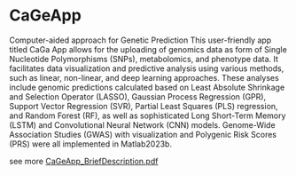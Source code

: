 # CaGeApp
Computer-aided approach for Genetic Prediction
This user-friendly app titled CaGa App allows for the uploading of genomics data as form of Single Nucleotide Polymorphisms (SNPs), metabolomics, and phenotype data. It facilitates data visualization and predictive analysis using various methods, such as linear, non-linear, and deep learning approaches. These analyses include genomic predictions calculated based on Least Absolute Shrinkage and Selection Operator (LASSO), Gaussian Process Regression (GPR), Support Vector Regression (SVR), Partial Least Squares (PLS) regression, and Random Forest (RF), as well as sophisticated Long Short-Term Memory (LSTM) and Convolutional Neural Network (CNN) models. Genome-Wide Association Studies (GWAS) with visualization and Polygenic Risk Scores (PRS) were all implemented in Matlab2023b.

see more [CaGeApp_BriefDescription.pdf](https://github.com/JanaSchwarzerova/CaGeApp/blob/main/CaGeApp_BriefDescription.pdf)



